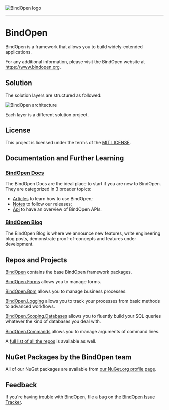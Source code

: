 ![BindOpen logo](https://storage.bindopen.org/img/logos/logo_bindopen.png)

-----

# BindOpen

BindOpen is a framework that allows you to build widely-extended applications.

For any additional information, please visit the BindOpen website at https://www.bindopen.org.

## Solution

The solution layers are structured as followed:

![BindOpen architecture](https://github.com/bindopen/BindOpen/raw/master/docs/img/bindopen_architecture.png)

Each layer is a different solution project.

## License

This project is licensed under the terms of the [MIT LICENSE](https://github.com/bindopen/BindOpen/blob/master/LICENSE).

## Documentation and Further Learning

### [BindOpen Docs](https://docs.bindopen.org/)

The BindOpen Docs are the ideal place to start if you are new to BindOpen. They are categorized in 3 broader topics:

* [Articles](https://docs.bindopen.org/articles) to learn how to use BindOpen;
* [Notes](https://docs.bindopen.org/notes) to follow our releases;
* [Api](https://docs.bindopen.org/api) to have an overview of BindOpen APIs.

### [BindOpen Blog](https://www.bindopen.org/blog)

The BindOpen Blog is where we announce new features, write engineering blog posts, demonstrate proof-of-concepts and features under development.

## Repos and Projects

[BindOpen](https://github.com/bindopen/BindOpen) contains the base BindOpen framework packages.

[BindOpen.Forms](https://github.com/bindopen/BindOpen.Forms) allows you to manage forms.

[BindOpen.Bpm](https://github.com/bindopen/BindOpen.Bpm) allows you to manage business processes.

[BindOpen.Logging](https://github.com/bindopen/BindOpen.Logging) allows you to track your processes from basic methods to advanced workflows.

[BindOpen.Scoping.Databases](https://github.com/bindopen/BindOpen.Scoping.Databases) allows you to fluently build your SQL queries whatever the kind of databases you deal with.

[BindOpen.Commands](https://github.com/bindopen/BindOpen.Commands) allows you to manage arguments of command lines.


A [full list of all the repos](https://github.com/bindopen?tab=repositories) is available as well.

## NuGet Packages by the BindOpen team

All of our NuGet packages are available from [our NuGet.org profile page](https://www.nuget.org/profiles/bindopen).

## Feedback

If you're having trouble with BindOpen, file a bug on the [BindOpen Issue Tracker](https://github.com/bindopen/BindOpen/issues). 

